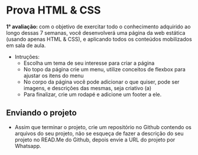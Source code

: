 # Prova HTML & CSS
<strong> 1° avaliação: </strong>com o objetivo de exercitar todo o conhecimento adquirido ao longo dessas 7 semanas, você desenvolverá uma página da web estática (usando apenas HTML & CSS), e aplicando todos os conteúdos mobilizados em sala de aula.

- Intruções:
    - Escolha um tema de seu interesse para criar a página
    - No topo da página crie um menu, utilize conceitos de flexbox para ajustar os itens do menu
    - No corpo da página você pode adicionar o que quiser, pode ser imagens, e descrições das mesmas, seja criativo (a)
    - Para finalizar, crie um rodapé e adicione um footer a ele.
## Enviando o projeto
- Assim que terminar o projeto, crie um repositório no Github contendo os arquivos do seu projeto, não se esqueça de fazer a descrição do seu projeto no READ.Me do Github, depois envie a URL do projeto por Whatsapp.
